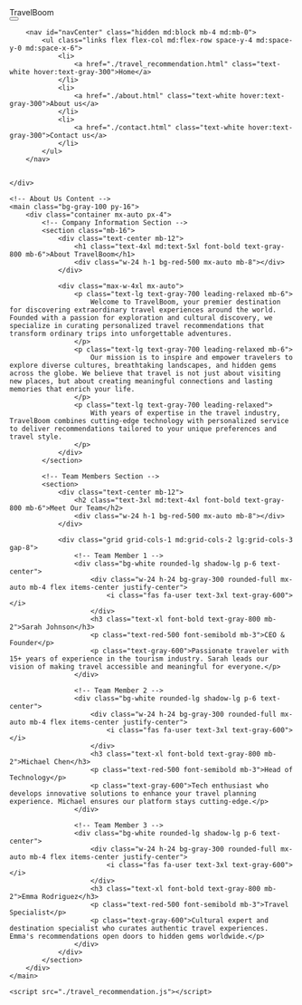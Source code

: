 <!DOCTYPE html>
<html lang="en">
<head>
    <meta charset="UTF-8" />
    <meta name="viewport" content="width=device-width, initial-scale=1.0" />
    <title>About us</title>
    <link rel="stylesheet" href="https://cdnjs.cloudflare.com/ajax/libs/font-awesome/6.5.1/css/all.min.css"  crossorigin="anonymous" referrerpolicy="no-referrer" />
    <link href="/dist/output.css" rel="stylesheet">
    <link href="./index.css" rel="stylesheet">
    <link rel="stylesheet" href="index.css" />
    <link rel="preconnect" href="https://fonts.googleapis.com">
    <link rel="preconnect" href="https://fonts.gstatic.com" crossorigin>
    <link href="https://fonts.googleapis.com/css2?family=Afacad:ital,wght@0,400..700;1,400..700&display=swap" rel="stylesheet">
    
</head>
<body >
    <div class="bg-gray-700 flex flex-col md:flex-row justify-between items-center p-4">
        <div class="nav-left flex items-center justify-between w-full md:w-auto">
            <div class="flex items-center space-x-2">
                <i class="fa-solid fa-plane text-white text-2xl"></i>
                <span class="text-white text-xl font-bold">TravelBoom</span>
            </div>
            <button id="mobileMenuButton" class="text-white md:hidden">
                <i class="fa-solid fa-bars-staggered text-xl"></i>
            </button>
        </div>

        <nav id="navCenter" class="hidden md:block mb-4 md:mb-0">
            <ul class="links flex flex-col md:flex-row space-y-4 md:space-y-0 md:space-x-6">
                <li>
                    <a href="./travel_recommendation.html" class="text-white hover:text-gray-300">Home</a>
                </li>
                <li>
                    <a href="./about.html" class="text-white hover:text-gray-300">About us</a>
                </li>
                <li>
                    <a href="./contact.html" class="text-white hover:text-gray-300">Contact us</a>
                </li>
            </ul>
        </nav>
        

    </div>

    <!-- About Us Content -->
    <main class="bg-gray-100 py-16">
        <div class="container mx-auto px-4">
            <!-- Company Information Section -->
            <section class="mb-16">
                <div class="text-center mb-12">
                    <h1 class="text-4xl md:text-5xl font-bold text-gray-800 mb-6">About TravelBoom</h1>
                    <div class="w-24 h-1 bg-red-500 mx-auto mb-8"></div>
                </div>
                
                <div class="max-w-4xl mx-auto">
                    <p class="text-lg text-gray-700 leading-relaxed mb-6">
                        Welcome to TravelBoom, your premier destination for discovering extraordinary travel experiences around the world. Founded with a passion for exploration and cultural discovery, we specialize in curating personalized travel recommendations that transform ordinary trips into unforgettable adventures.
                    </p>
                    <p class="text-lg text-gray-700 leading-relaxed mb-6">
                        Our mission is to inspire and empower travelers to explore diverse cultures, breathtaking landscapes, and hidden gems across the globe. We believe that travel is not just about visiting new places, but about creating meaningful connections and lasting memories that enrich your life.
                    </p>
                    <p class="text-lg text-gray-700 leading-relaxed">
                        With years of expertise in the travel industry, TravelBoom combines cutting-edge technology with personalized service to deliver recommendations tailored to your unique preferences and travel style.
                    </p>
                </div>
            </section>

            <!-- Team Members Section -->
            <section>
                <div class="text-center mb-12">
                    <h2 class="text-3xl md:text-4xl font-bold text-gray-800 mb-6">Meet Our Team</h2>
                    <div class="w-24 h-1 bg-red-500 mx-auto mb-8"></div>
                </div>
                
                <div class="grid grid-cols-1 md:grid-cols-2 lg:grid-cols-3 gap-8">
                    <!-- Team Member 1 -->
                    <div class="bg-white rounded-lg shadow-lg p-6 text-center">
                        <div class="w-24 h-24 bg-gray-300 rounded-full mx-auto mb-4 flex items-center justify-center">
                            <i class="fas fa-user text-3xl text-gray-600"></i>
                        </div>
                        <h3 class="text-xl font-bold text-gray-800 mb-2">Sarah Johnson</h3>
                        <p class="text-red-500 font-semibold mb-3">CEO & Founder</p>
                        <p class="text-gray-600">Passionate traveler with 15+ years of experience in the tourism industry. Sarah leads our vision of making travel accessible and meaningful for everyone.</p>
                    </div>

                    <!-- Team Member 2 -->
                    <div class="bg-white rounded-lg shadow-lg p-6 text-center">
                        <div class="w-24 h-24 bg-gray-300 rounded-full mx-auto mb-4 flex items-center justify-center">
                            <i class="fas fa-user text-3xl text-gray-600"></i>
                        </div>
                        <h3 class="text-xl font-bold text-gray-800 mb-2">Michael Chen</h3>
                        <p class="text-red-500 font-semibold mb-3">Head of Technology</p>
                        <p class="text-gray-600">Tech enthusiast who develops innovative solutions to enhance your travel planning experience. Michael ensures our platform stays cutting-edge.</p>
                    </div>

                    <!-- Team Member 3 -->
                    <div class="bg-white rounded-lg shadow-lg p-6 text-center">
                        <div class="w-24 h-24 bg-gray-300 rounded-full mx-auto mb-4 flex items-center justify-center">
                            <i class="fas fa-user text-3xl text-gray-600"></i>
                        </div>
                        <h3 class="text-xl font-bold text-gray-800 mb-2">Emma Rodriguez</h3>
                        <p class="text-red-500 font-semibold mb-3">Travel Specialist</p>
                        <p class="text-gray-600">Cultural expert and destination specialist who curates authentic travel experiences. Emma's recommendations open doors to hidden gems worldwide.</p>
                    </div>
                </div>
            </section>
        </div>
    </main>

    <script src="./travel_recommendation.js"></script>
</body>
</html>